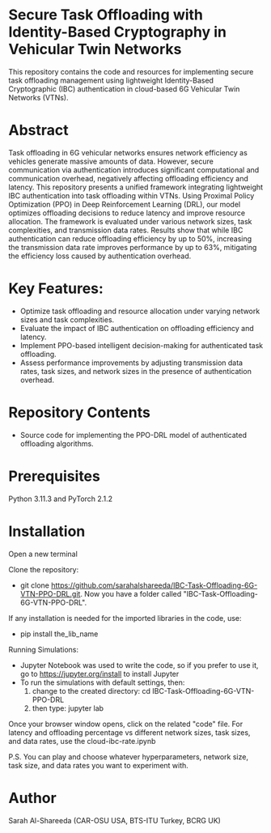 # Secure Task Offloading with Identity-Based Cryptography in Vehicular Twin Networks

This repository contains the code and resources for implementing secure task offloading management using lightweight Identity-Based Cryptographic (IBC) authentication in cloud-based 6G Vehicular Twin Networks (VTNs).

# Abstract

Task offloading in 6G vehicular networks ensures network efficiency as vehicles generate massive amounts of data. However, secure communication via authentication introduces significant computational and communication overhead, negatively affecting offloading efficiency and latency. This repository presents a unified framework integrating lightweight IBC authentication into task offloading within VTNs. Using Proximal Policy Optimization (PPO) in Deep Reinforcement Learning (DRL), our model optimizes offloading decisions to reduce latency and improve resource allocation. The framework is evaluated under various network sizes, task complexities, and transmission data rates. Results show that while IBC authentication can reduce offloading efficiency by up to 50%, increasing the transmission data rate improves performance by up to 63%, mitigating the efficiency loss caused by authentication overhead.

# Key Features:
- Optimize task offloading and resource allocation under varying network sizes and task complexities.
- Evaluate the impact of IBC authentication on offloading efficiency and latency.
- Implement PPO-based intelligent decision-making for authenticated task offloading.
- Assess performance improvements by adjusting transmission data rates, task sizes, and network sizes in the presence of authentication overhead.

# Repository Contents
- Source code for implementing the PPO-DRL model of authenticated offloading algorithms.

# Prerequisites
Python 3.11.3 and PyTorch 2.1.2

# Installation
Open a new terminal

Clone the repository:
- git clone https://github.com/sarahalshareeda/IBC-Task-Offloading-6G-VTN-PPO-DRL.git. Now you have a folder called "IBC-Task-Offloading-6G-VTN-PPO-DRL".

If any installation is needed for the imported libraries in the code, use:
- pip install the_lib_name

Running Simulations:
- Jupyter Notebook was used to write the code, so if you prefer to use it, go to https://jupyter.org/install to install Jupyter
- To run the simulations with default settings, then:
  1) change to the created directory: cd IBC-Task-Offloading-6G-VTN-PPO-DRL
  2) then type: jupyter lab

Once your browser window opens, click on the related "code" file. For latency and offloading percentage vs different network sizes, task sizes, and data rates, use the cloud-ibc-rate.ipynb

P.S. You can play and choose whatever hyperparameters, network size, task size, and data rates you want to experiment with.

# Author
Sarah Al-Shareeda (CAR-OSU USA, BTS-ITU Turkey, BCRG UK)
